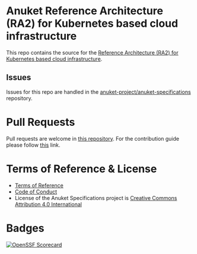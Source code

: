 # Anuket Reference Architecture (RA2) for Kubernetes based cloud infrastructure

This repo contains the source for the
[Reference Architecture (RA2) for Kubernetes based cloud infrastructure](https://cntt.readthedocs.io/projects/ra2/en/latest/index.html).

## Issues

Issues for this repo are handled in the
[anuket-project/anuket-specifications](https://github.com/anuket-project/anuket-specifications/issues) repository. 

# Pull Requests

Pull requests are welcome in [this repository](https://github.com/anuket-project/RA2/pulls). For the contribution guide
please follow [this](https://github.com/anuket-project/anuket-specifications/blob/master/CONTRIBUTING.rst) link.

# Terms of Reference & License

-  [Terms of Reference](https://github.com/anuket-project/anuket-specifications/blob/master/doc/GSMA_CNTT_Terms_of_Reference.pdf)
-  [Code of Conduct](https://github.com/anuket-project/anuket-specifications/blob/master/doc/CODE_OF_CONDUCT.rst)
-  License of the Anuket Specifications project is [Creative Commons Attribution 4.0 International](https://creativecommons.org/licenses/by/4.0/legalcode)

# Badges

[![OpenSSF Scorecard](https://api.scorecard.dev/projects/github.com/anuket-project/RA2/badge)](https://scorecard.dev/viewer/?uri=github.com/anuket-project/RA2)

